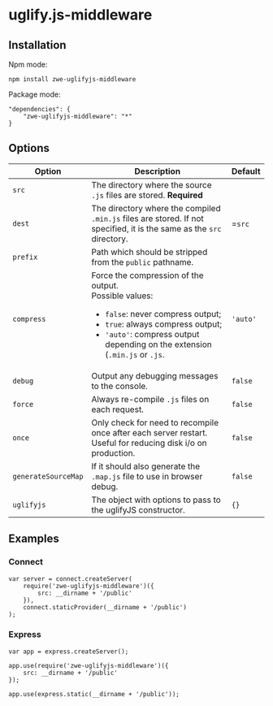 # uglify.js-middleware

## Installation

Npm mode:

    npm install zwe-uglifyjs-middleware
Package mode:

    "dependencies": {
        "zwe-uglifyjs-middleware": "*"
    }

## Options

<table>
    <thead>
        <tr>
            <th>Option</th>
            <th>Description</th>
            <th>Default</th>
        </tr>
    </thead>
    <tbody>
        <tr>
            <td><code>src</code></td>
            <td>The directory where the source <code>.js</code> files are stored. <strong>Required</strong></td>
            <td></td>
        </tr>
        <tr>
            <td><code>dest</code></td>
            <td>The directory where the compiled <code>.min.js</code> files are stored. If not specified, it is the same as the <code>src</code> directory.</td>
            <td>=<code>src</code></td>
        </tr>
        <tr>
            <td><code>prefix</code></td>
            <td>Path which should be stripped from the <code>public</code> pathname.</td>
            <td></td>
        </tr>
        <tr>
            <td><code>compress</code></td>
            <td>Force the compression of the output.<br>Possible values:<ul><li><code>false</code>: never compress output;</li><li><code>true</code>: always compress output;</li><li><code>'auto'</code>: compress output depending on the extension (<code>.min.js</code> or <code>.js</code>.</li></ul></td>
            <td><code>'auto'</code></td>
        </tr>
        <tr>
            <td><code>debug</code></td>
            <td>Output any debugging messages to the console.</td>
            <td><code>false</code></td>
        </tr>
        <tr>
            <td><code>force</code></td>
            <td>Always re-compile <code>.js</code> files on each request.</td>
            <td><code>false</code></td>
        </tr>
        <tr>
            <td><code>once</code></td>
            <td>Only check for need to recompile once after each server restart. Useful for reducing disk i/o on production.</td>
            <td><code>false</code></td>
        </tr>
        <tr>
            <td><code>generateSourceMap</code></td>
            <td>If it should also generate the <code>.map.js</code> file to use in browser debug.</td>
            <td><code>false</code></td>
        </tr>
        <tr>
            <td><code>uglifyjs</code></td>
            <td>The object with options to pass to the uglifyJS constructor.</td>
            <td><code>{}</code></td>
        </tr>
    </tbody>
</table>

## Examples

### Connect

    var server = connect.createServer(
        require('zwe-uglifyjs-middleware')({
            src: __dirname + '/public'
        }),
        connect.staticProvider(__dirname + '/public')
    );

### Express

    var app = express.createServer();

    app.use(require('zwe-uglifyjs-middleware')({
        src: __dirname + '/public'
    });

    app.use(express.static(__dirname + '/public'));
